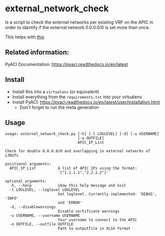 # external_network_check

Is a script to check the external networks per existing VRF on the APIC in order
to identify if the external network 0.0.0.0/0 is set more than once.

This helps with [this](https://www.cisco.com/c/en/us/support/docs/cloud-systems-management/application-policy-infrastructure-controller-apic/215016-overlapping-subnets-on-l3outs-in-cisco-a.html)

## Related information:

PyACI Documentation: https://pyaci.readthedocs.io/en/latest

## Install

- Install this into a `virtualenv` (or equivalent)
- Install everything from the `requirements.txt` into your virtualenv
- Install PyACI: https://pyaci.readthedocs.io/en/latest/user/installation.html
  - Don't forget to run the meta generation

## Usage

```
usage: external_network_check.py [-h] [-l LOGLEVEL] [-d] [-u USERNAME]
                                 [-o OUTFILE]
                                 APIC_IP_List

Check for double 0.0.0.0/0 and overlapping in external networks of L3OUTs

positional arguments:
  APIC_IP_List          A list of APIC IPs using the format:
                        '["1.1.1.1","2.2.2.2"]'

optional arguments:
  -h, --help            show this help message and exit
  -l LOGLEVEL, --loglevel LOGLEVEL
                        Set loglevel. Currently implemented: 'DEBUG', 'INFO'
                        and 'ERROR'
  -d, --disablewarnings
                        Disable certificate warnings
  -u USERNAME, --username USERNAME
                        Your username to connect to the APIC
  -o OUTFILE, --outfile OUTFILE
                        Path to outputfile in XLSX format
```
